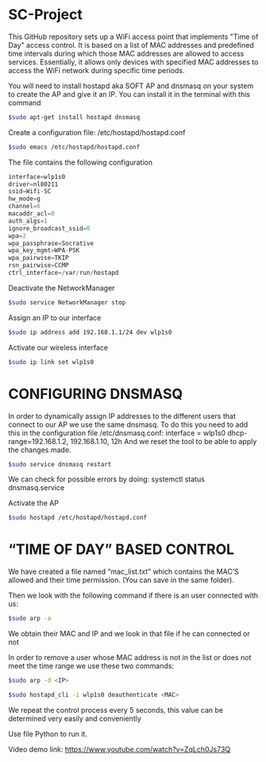 # SC-Project

This GitHub repository sets up a WiFi access point that implements "Time of Day" access control. It is based on a list of MAC addresses and predefined time intervals during which those MAC addresses are allowed to access services. Essentially, it allows only devices with specified MAC addresses to access the WiFi network during specific time periods.

You will need to install hostapd aka SOFT AP and dnsmasq on your system to create the AP and give it an IP. You can install it in the terminal with this command
```bash
$sudo apt-get install hostapd dnsmasq
```

Create a configuration file: /etc/hostapd/hostapd.conf
```bash
$sudo emacs /etc/hostapd/hostapd.conf
```
The file contains the following configuration


````python
interface=wlp1s0
driver=nl80211                                                           
ssid=Wifi-SC 
hw_mode=g 
channel=6 
macaddr_acl=0 
auth_algs=1 
ignore_broadcast_ssid=0 
wpa=2 
wpa_passphrase=Socrative
wpa_key_mgmt=WPA-PSK 
wpa_pairwise=TKIP 
rsn_pairwise=CCMP 
ctrl_interface=/var/run/hostapd 
````

Deactivate the NetworkManager
```bash
$sudo service NetworkManager stop
```
Assign an IP to our interface
```bash
$sudo ip address add 192.168.1.1/24 dev wlp1s0
```
Activate our wireless interface
```bash
$sudo ip link set wlp1s0
```

# CONFIGURING DNSMASQ
In order to dynamically assign IP addresses to the different users that connect to our AP we use the same dnsmasq.
To do this you need to add this in the configuration file /etc/dnsmasq.conf:
interface = wlp1s0
dhcp-range=192.168.1.2, 192.168.1.10, 12h
And we reset the tool to be able to apply the changes made.

```bash
$sudo service dnsmasq restart
```

We can check for possible errors by doing:
systemctl status dnsmasq.service

Activate the AP
```bash
$sudo hostapd /etc/hostapd/hostapd.conf
```

# “TIME OF DAY” BASED CONTROL
We have created a file named “mac_list.txt” which contains the MAC’S allowed and their time permission. (You can save in the same folder).

Then we look with the following command if there is an user connected with us:
```bash
$sudo arp -a
```
We obtain their MAC and IP and we look in that file if he can connected or not

In order to remove a user whose MAC address is not in the list or does not meet the time range we use these two commands:
```bash
$sudo arp -d <IP>
```
```bash
$sudo hostapd_cli -i wlp1s0 deauthenticate <MAC>
```
We repeat the control process every 5 seconds, this value can be determined very easily and conveniently




Use file Python to run it.

Video demo link: https://www.youtube.com/watch?v=ZqLch0Js73Q
